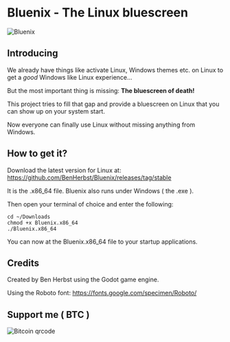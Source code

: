 # Bluenix - The Linux bluescreen

![Bluenix](https://user-images.githubusercontent.com/83538916/170375895-08d3991c-6f5e-4e0d-abdb-2d9bfc71ebd9.png)


## Introducing
We already have things like activate Linux, Windows themes etc. on Linux to get a _good_ Windows like Linux experience...

But the most important thing is missing: **The bluescreen of death!**

This project tries to fill that gap and provide a bluescreen on Linux that you can show up on your system start.

Now everyone can finally use Linux without missing anything from Windows.

##  How to get it?
Download the latest version for Linux at: https://github.com/BenHerbst/Bluenix/releases/tag/stable

It is the .x86_64 file. Bluenix also runs under Windows ( the .exe ).

Then open your terminal of choice and enter the following:

```
cd ~/Downloads
chmod +x Bluenix.x86_64
./Bluenix.x86_64
```

You can now at the Bluenix.x86_64 file to your startup applications.

## Credits
Created by Ben Herbst using the Godot game engine.

Using the Roboto font: https://fonts.google.com/specimen/Roboto/

## Support me ( BTC )
![Bitcoin qrcode](https://user-images.githubusercontent.com/83538916/168448619-0bc622cd-47f2-4a28-84e1-e5cadde70669.png)
